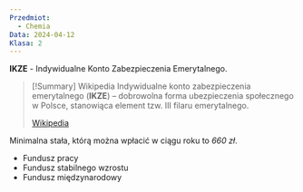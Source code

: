 ```yaml
---
Przedmiot:
  - Chemia
Data: 2024-04-12
Klasa: 2
---
```

**IKZE** - Indywidualne Konto Zabezpieczenia Emerytalnego.

> [!Summary] Wikipedia
> Indywidualne konto zabezpieczenia emerytalnego (**IKZE**) – dobrowolna forma ubezpieczenia społecznego w Polsce, stanowiąca element tzw. III filaru emerytalnego.
>
> [Wikipedia](https://pl.wikipedia.org/wiki/Indywidualne%20konto%20zabezpieczenia%20emerytalnego)

Minimalna stała, którą można wpłacić w ciągu roku to *660 zł*.

- Fundusz pracy
- Fundusz stabilnego wzrostu
- Fundusz międzynarodowy

